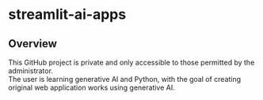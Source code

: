 # streamlit-ai-apps

## Overview
This GitHub project is private and only accessible to those permitted by the administrator.  
The user is learning generative AI and Python, with the goal of creating original web application works using generative AI.  
